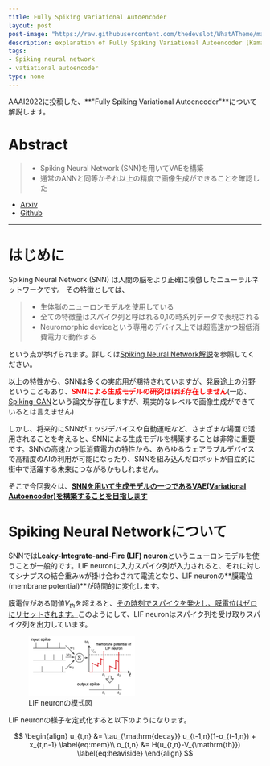 ```yaml
---
title: Fully Spiking Variational Autoencoder
layout: post
post-image: "https://raw.githubusercontent.com/thedevslot/WhatATheme/master/assets/images/SamplePost.png?token=AHMQUEPC4IFADOF5VG4QVN26Z64GG"
description: explanation of Fully Spiking Variational Autoencoder [Kamata+, AAAI2022]
tags:
- Spiking neural network
- vatiational autoencoder
type: none
---
```


AAAI2022に投稿した、**"Fully Spiking Variational Autoencoder"**について解説します。

# Abstract
> * Spiking Neural Network (SNN)を用いてVAEを構築
> * 通常のANNと同等かそれ以上の精度で画像生成ができることを確認した

* [Arxiv](https://arxiv.org/abs/2110.00375)
* [Github](https://github.com/kamata1729/FullySpikingVAE)

---


# はじめに
Spiking Neural Network (SNN) は人間の脳をより正確に模倣したニューラルネットワークです。
その特徴としては、
> * 生体脳のニューロンモデルを使用している
> * 全ての特徴量はスパイク列と呼ばれる0,1の時系列データで表現される
> * Neuromorphic deviceという専用のデバイス上では超高速かつ超低消費電力で動作する

という点が挙げられます。詳しくは<a href="about-spiking-neural-network">Spiking Neural Network解説</a>を参照してください。

以上の特性から、SNNは多くの実応用が期待されていますが、発展途上の分野ということもあり、<span style="color: red; font-weight: bold">SNNによる生成モデルの研究はほぼ存在しません</span>(一応、[Spiking-GAN](https://arxiv.org/abs/2106.15420)という論文が存在しますが、現実的なレベルで画像生成ができているとは言えません)

しかし、将来的にSNNがエッジデバイスや自動運転など、さまざまな場面で活用されることを考えると、SNNによる生成モデルを構築することは非常に重要です。SNNの高速かつ低消費電力の特性から、あらゆるウェアラブルデバイスで高精度のAIの利用が可能になったり、SNNを組み込んだロボットが自立的に街中で活躍する未来につながるかもしれません。

そこで今回我々は、<u><b>SNNを用いて生成モデルの一つであるVAE(Variational Autoencoder)を構築することを目指します</b></u>

# Spiking Neural Networkについて
SNNでは**Leaky-Integrate-and-Fire (LIF) neuron**というニューロンモデルを使うことが一般的です。LIF neuronに入力スパイク列が入力されると、それに対してシナプスの結合重み$w$が掛け合わされて電流となり、LIF neuronの**膜電位 (membrane potential)**が時間的に変化します。

膜電位がある閾値$V_{th}$を超えると、<u>その時刻でスパイクを発火し、膜電位はゼロにリセットされます。</u>このようにして、LIF neuronはスパイク列を受け取りスパイク列を出力しています。

<figure>
  <img src='/assets/blog_images/lif.png' alt="alphago" width="50%">
  <figcaption>
    LIF neuronの模式図
  </figcaption>
</figure>

LIF neuronの様子を定式化すると以下のようになります。

$$
\begin{align}
    u_{t,n} &= \tau_{\mathrm{decay}} u_{t-1,n}(1-o_{t-1,n}) + x_{t,n-1} \label{eq:mem}\\
    o_{t,n} &= H(u_{t,n}-V_{\mathrm{th}}) \label{eq:heaviside}
\end{align}
$$


